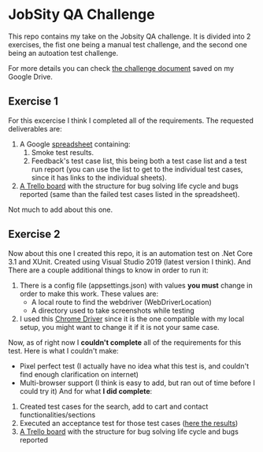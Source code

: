 #   JobSity QA Challenge

This repo contains my take on the Jobsity QA challenge. It is divided into 2 exercises, the fist one being a manual test challenge, and the second one being an autoation test challenge.

For more details you can check [the challenge document](https://drive.google.com/file/d/1rjr3gBM2KTlG8L48kkQpy4bMCfvzCg01/view?usp=sharing) saved on my Google Drive.

##  Exercise 1
For this excercise I think I completed all of the requirements. The requested deliverables are:

1. A Google [spreadsheet](https://docs.google.com/spreadsheets/d/1gSY-25xvhlYIuUHByprNL9204zfndYU0gjBrW6D5g8A/edit?usp=sharing) containing:
    1. Smoke test results.
    2. Feedback's test case list, this being both a test case list and a test run report (you can use the list to get to the individual test cases, since it has links to the individual sheets).
2. [A Trello board](https://trello.com/invite/b/w0A4PsUo/c75f2554abd4ae35b27ede464ea0ce8b/manual-test-board) with the structure for bug solving life cycle and bugs reported (same than the failed test cases listed in the spreadsheet).

Not much to add about this one.

##  Exercise 2
Now about this one I created this repo, it is an automation test on .Net Core 3.1 and XUnit. Created using Visual Studio 2019 (latest version I think). And There are a couple additional things to know in order to run it:
1.  There is a config file (appsettings.json) with values **you must** change in order to make this work. These values are:
    -   A local route to find the webdriver (WebDriverLocation)
    -   A directory used to take screenshots while testing
2. I used this [Chrome Driver](https://drive.google.com/file/d/1gdaXGeI5GKDz2stZsA4vW8q1OzmOohKC/view?usp=sharing) since it is the one compatible with my local setup, you might want to change it if it is not your same case.

Now, as of right now I **couldn't complete** all of the requirements for this test. Here is what I couldn't make:
-   Pixel perfect test (I actually have no idea what this test is, and couldn't find enough clarification on internet)
-   Multi-browser support (I think is easy to add, but ran out of time before I could try it)
And for what **I did complete**:
1.   Created test cases for the search, add to cart and contact functionalities/sections
2.   Executed an acceptance test for those test cases ([here the results](https://drive.google.com/file/d/1XLFnPIEuYGcwNdQtOLpgq-l0VyalXjtA/view?usp=sharing))
3.   [A Trello board](https://trello.com/invite/b/2nEGQpaX/e361f5f4683246098e5493e80b8ba50e/automation-board) with the structure for bug solving life cycle and bugs reported 